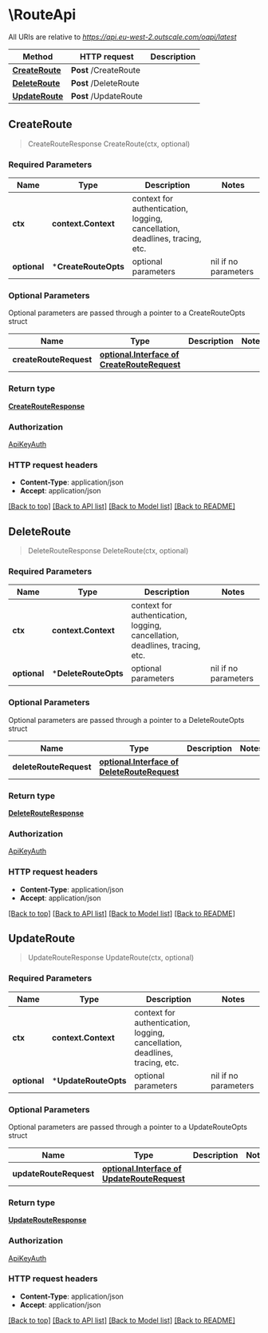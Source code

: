# \RouteApi

All URIs are relative to *https://api.eu-west-2.outscale.com/oapi/latest*

Method | HTTP request | Description
------------- | ------------- | -------------
[**CreateRoute**](RouteApi.md#CreateRoute) | **Post** /CreateRoute | 
[**DeleteRoute**](RouteApi.md#DeleteRoute) | **Post** /DeleteRoute | 
[**UpdateRoute**](RouteApi.md#UpdateRoute) | **Post** /UpdateRoute | 



## CreateRoute

> CreateRouteResponse CreateRoute(ctx, optional)



### Required Parameters


Name | Type | Description  | Notes
------------- | ------------- | ------------- | -------------
**ctx** | **context.Context** | context for authentication, logging, cancellation, deadlines, tracing, etc.
 **optional** | ***CreateRouteOpts** | optional parameters | nil if no parameters

### Optional Parameters

Optional parameters are passed through a pointer to a CreateRouteOpts struct


Name | Type | Description  | Notes
------------- | ------------- | ------------- | -------------
 **createRouteRequest** | [**optional.Interface of CreateRouteRequest**](CreateRouteRequest.md)|  | 

### Return type

[**CreateRouteResponse**](CreateRouteResponse.md)

### Authorization

[ApiKeyAuth](../README.md#ApiKeyAuth)

### HTTP request headers

- **Content-Type**: application/json
- **Accept**: application/json

[[Back to top]](#) [[Back to API list]](../README.md#documentation-for-api-endpoints)
[[Back to Model list]](../README.md#documentation-for-models)
[[Back to README]](../README.md)


## DeleteRoute

> DeleteRouteResponse DeleteRoute(ctx, optional)



### Required Parameters


Name | Type | Description  | Notes
------------- | ------------- | ------------- | -------------
**ctx** | **context.Context** | context for authentication, logging, cancellation, deadlines, tracing, etc.
 **optional** | ***DeleteRouteOpts** | optional parameters | nil if no parameters

### Optional Parameters

Optional parameters are passed through a pointer to a DeleteRouteOpts struct


Name | Type | Description  | Notes
------------- | ------------- | ------------- | -------------
 **deleteRouteRequest** | [**optional.Interface of DeleteRouteRequest**](DeleteRouteRequest.md)|  | 

### Return type

[**DeleteRouteResponse**](DeleteRouteResponse.md)

### Authorization

[ApiKeyAuth](../README.md#ApiKeyAuth)

### HTTP request headers

- **Content-Type**: application/json
- **Accept**: application/json

[[Back to top]](#) [[Back to API list]](../README.md#documentation-for-api-endpoints)
[[Back to Model list]](../README.md#documentation-for-models)
[[Back to README]](../README.md)


## UpdateRoute

> UpdateRouteResponse UpdateRoute(ctx, optional)



### Required Parameters


Name | Type | Description  | Notes
------------- | ------------- | ------------- | -------------
**ctx** | **context.Context** | context for authentication, logging, cancellation, deadlines, tracing, etc.
 **optional** | ***UpdateRouteOpts** | optional parameters | nil if no parameters

### Optional Parameters

Optional parameters are passed through a pointer to a UpdateRouteOpts struct


Name | Type | Description  | Notes
------------- | ------------- | ------------- | -------------
 **updateRouteRequest** | [**optional.Interface of UpdateRouteRequest**](UpdateRouteRequest.md)|  | 

### Return type

[**UpdateRouteResponse**](UpdateRouteResponse.md)

### Authorization

[ApiKeyAuth](../README.md#ApiKeyAuth)

### HTTP request headers

- **Content-Type**: application/json
- **Accept**: application/json

[[Back to top]](#) [[Back to API list]](../README.md#documentation-for-api-endpoints)
[[Back to Model list]](../README.md#documentation-for-models)
[[Back to README]](../README.md)

